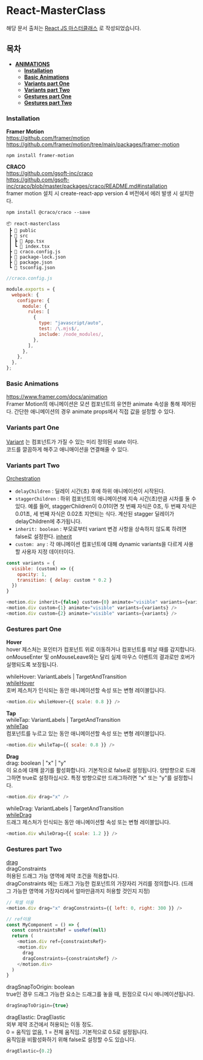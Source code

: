 # React-MasterClass
해당 문서 출처는 [React JS 마스터클래스](https://nomadcoders.co/react-masterclass/lobby) 로 작성되었습니다.

## 목차
* **[ANIMATIONS](#animations)**
   * **[Installation](#istallation)**
   * **[Basic Animations](#basic-animations)**
   * **[Variants part One](#variants-part-one)**
   * **[Variants part Two](#variants-part-two)**
   * **[Gestures part One](#gestures-part-one)**
   * **[Gestures part Two](#gestures-part-two)**
   
### Installation
__Framer Motion__   
https://github.com/framer/motion   
https://github.com/framer/motion/tree/main/packages/framer-motion   

```
npm install framer-motion
```

__CRACO__   
https://github.com/gsoft-inc/craco    
https://github.com/gsoft-inc/craco/blob/master/packages/craco/README.md#installation    
framer motion 설치 시 create-react-app version 4 버전에서 에러 발생 시 설치한다.   
```
npm install @craco/craco --save
```
```
📦 react-masterclass
 ┣ 📂 public
 ┣ 📂 src
 ┃ ┣ 📜 App.tsx
 ┃ ┗ 📜 index.tsx
 ┣ 📜 craco.config.js
 ┣ 📜 package-lock.json
 ┣ 📜 package.json
 ┗ 📜 tsconfig.json
```
```js
//craco.config.js

module.exports = {
  webpack: {
    configure: {
      module: {
        rules: [
          {
            type: "javascript/auto",
            test: /\.mjs$/,
            include: /node_modules/,
          },
        ],
      },
    },
  },
};
```

### Basic Animations   
https://www.framer.com/docs/animation   
Framer Motion의 애니메이션은 모션 컴포넌트의 유연한 animate 속성을 통해 제어된다. 간단한 애니메이션의 경우 animate props에서 직접 값을 설정할 수 있다.   

### Variants part One
[Variant](https://www.framer.com/docs/introduction/##variants) 는 컴포넌트가 가질 수 있는 미리 정의된 state 이다.   
코드를 깔끔하게 해주고 애니매이션을 연결해줄 수 있다.

### Variants part Two
[Orchestration](https://www.framer.com/motion/transition/#orchestration)     

- `delayChildren` : 딜레이 시간(초) 후에 하위 애니메이션이 시작된다.   
- `staggerChildren` : 하위 컴포넌트의 애니메이션에 지속 시간(초)만큼 시차를 둘 수 있다. 예를 들어, 
staggerChildren이 0.01이면 첫 번째 자식은 0초, 두 번째 자식은 0.01초, 세 번째 자식은 0.02초 지연되는 식다. 계산된 stagger 딜레이가 delayChildren에 추가됩니다.
- `inherit: boolean` : 부모로부터 variant 변경 사항을 상속하지 않도록 하려면 false로 설정한다. [inherit](https://www.framer.com/docs/component/###inherit)
- `custom: any` : 각 애니메이션 컴포넌트에 대해 dynamic variants을 다르게 사용할 사용자 지정 데이터이다.
```javascript
const variants = {
  visible: (custom) => ({
    opacity: 1,
    transition: { delay: custom * 0.2 }
  })
}

<motion.div inherit={false} custom={0} animate="visible" variants={variants} />
<motion.div custom={1} animate="visible" variants={variants} />
<motion.div custom={2} animate="visible" variants={variants} />
```

### Gestures part One
__Hover__   
hover 제스처는 포인터가 컴포넌트 위로 이동하거나 컴포넌트를 떠날 때를 감지합니다. onMouseEnter 및 onMouseLeave와는 달리 실제 마우스 이벤트의 결과로만 호버가 실행되도록 보장됩니다. 

whileHover: VariantLabels | TargetAndTransition   
[whileHover](https://www.framer.com/docs/gestures/#hover)     
호버 제스처가 인식되는 동안 애니메이션할 속성 또는 변형 레이블입니다.   
```javascript
<motion.div whileHover={{ scale: 0.8 }} />
```

__Tap__    
whileTap: VariantLabels | TargetAndTransition      
[whileTap](https://www.framer.com/docs/gestures/#tap)   
컴포넌트를 누르고 있는 동안 애니메이션할 속성 또는 변형 레이블입니다.   
```javascript
<motion.div whileTap={{ scale: 0.8 }} />
```

__Drag__    
drag: boolean | "x" | "y"   
이 요소에 대해 끌기를 활성화합니다. 기본적으로 false로 설정됩니다. 양방향으로 드래그하면 true로 설정하십시오. 특정 방향으로만 드래그하려면 "x" 또는 "y"를 설정합니다.   
```javascript
<motion.div drag="x" />
```

whileDrag: VariantLabels | TargetAndTransition    
[whileDrag](https://www.framer.com/docs/gestures/#drag)    
드래그 제스처가 인식되는 동안 애니메이션할 속성 또는 변형 레이블입니다.   
```javascript
<motion.div whileDrag={{ scale: 1.2 }} />
```

### Gestures part Two
[drag](https://www.framer.com/docs/gestures/#drag)   
dragConstraints   
허용된 드래그 가능 영역에 제약 조건을 적용합니다.   
dragConstraints 에는 드래그 가능한 컴포넌트의 가장자리 거리를 정의합니다. (드래그 가능한 영역에 가장자리에서 얼마만큼까지 허용할 것인지 지정)
```javascript
// 픽셀 이용
<motion.div drag="x" dragConstraints={{ left: 0, right: 300 }} />

// ref이용
const MyComponent = () => {
  const constraintsRef = useRef(null)
  return (
    <motion.div ref={constraintsRef}>
    <motion.div 
      drag 
      dragConstraints={constraintsRef} />
    </motion.div>
  )
}
```
dragSnapToOrigin: boolean   
true인 경우 드래그 가능한 요소는 드래그를 놓을 때, 원점으로 다시 애니메이션됩니다.   
```javascript
dragSnapToOrigin={true}
```

dragElastic: DragElastic   
외부 제약 조건에서 허용되는 이동 정도.    
0 = 움직임 없음, 1 = 전체 움직임. 기본적으로 0.5로 설정됩니다.    
움직임을 비활성화하기 위해 false로 설정할 수도 있습니다.
```javascript
dragElastic={0.2}
```
